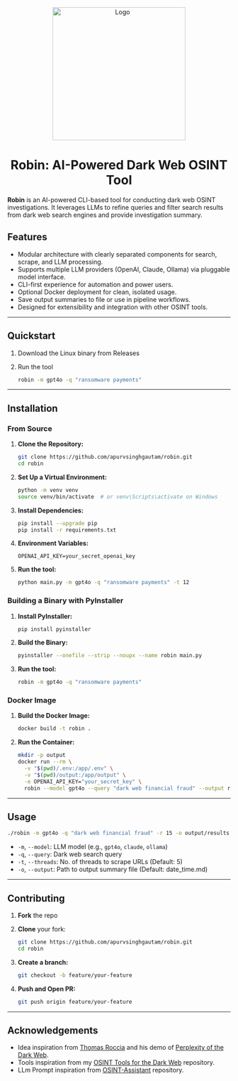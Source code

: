 <div align="center">
  <img src="img.png" alt="Logo" width="300">
  <h1>Robin: AI-Powered Dark Web OSINT Tool</h1>
</div>

**Robin** is an AI-powered CLI-based tool for conducting dark web OSINT investigations. It leverages LLMs to refine queries and filter search results from dark web search engines and provide investigation summary.

## Features

- Modular architecture with clearly separated components for search, scrape, and LLM processing.
- Supports multiple LLM providers (OpenAI, Claude, Ollama) via pluggable model interface.
- CLI-first experience for automation and power users.
- Optional Docker deployment for clean, isolated usage.
- Save output summaries to file or use in pipeline workflows.
- Designed for extensibility and integration with other OSINT tools.

---

## Quickstart

1. Download the Linux binary from Releases

2. Run the tool
   ```bash
   robin -m gpt4o -q "ransomware payments"
   ```

---

## Installation

### From Source

1. **Clone the Repository:**

   ```bash
   git clone https://github.com/apurvsinghgautam/robin.git
   cd robin
   ```

2. **Set Up a Virtual Environment:**

   ```bash
   python -m venv venv
   source venv/bin/activate  # or venv\Scripts\activate on Windows
   ```

3. **Install Dependencies:**

   ```bash
   pip install --upgrade pip
   pip install -r requirements.txt
   ```

4. **Environment Variables:**

   ```dotenv
   OPENAI_API_KEY=your_secret_openai_key
   ```

5. **Run the tool:**
   
   ```bash
   python main.py -m gpt4o -q "ransomware payments" -t 12
   ```

### Building a Binary with PyInstaller

1. **Install PyInstaller:**

   ```bash
   pip install pyinstaller
   ```

2. **Build the Binary:**

   ```bash
   pyinstaller --onefile --strip --noupx --name robin main.py
   ```

3. **Run the tool:**

   ```bash
   robin -m gpt4o -q "ransomware payments"
   ```

### Docker Image

1. **Build the Docker Image:**

   ```bash
   docker build -t robin .
   ```

2. **Run the Container:**

   ```bash
   mkdir -p output
   docker run --rm \
     -v "$(pwd)/.env:/app/.env" \
     -v "$(pwd)/output:/app/output" \
     -e OPENAI_API_KEY="your_secret_key" \
     robin --model gpt4o --query "dark web financial fraud" --output results
   ```

---

## Usage

```bash
./robin -m gpt4o -q "dark web financial fraud" -r 15 -o output/results
```

- `-m`, `--model`: LLM model (e.g., `gpt4o`, `claude`, `ollama`)
- `-q`, `--query`: Dark web search query
- `-t`, `--threads`: No. of threads to scrape URLs (Default: 5)
- `-o`, `--output`: Path to output summary file (Default: date_time.md)

---

## Contributing

1. **Fork** the repo
2. **Clone** your fork:

   ```bash
   git clone https://github.com/apurvsinghgautam/robin.git
   cd robin
   ```

3. **Create a branch:**

   ```bash
   git checkout -b feature/your-feature
   ```

4. **Push and Open PR:**

   ```bash
   git push origin feature/your-feature
   ```

---

## Acknowledgements

- Idea inspiration from [Thomas Roccia](https://x.com/fr0gger_) and his demo of [Perplexity of the Dark Web](https://x.com/fr0gger_/status/1908051083068645558).
- Tools inspiration from my [OSINT Tools for the Dark Web](https://github.com/apurvsinghgautam/dark-web-osint-tools) repository.
- LLm Prompt inspiration from [OSINT-Assistant](https://github.com/AXRoux/OSINT-Assistant) repository.
